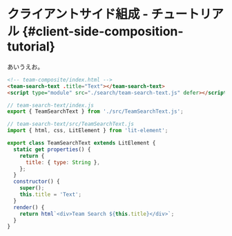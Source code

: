 # クライアントサイド組成 - チュートリアル {#client-side-composition-tutorial}

あいうえお。

```html
<!-- team-composite/index.html -->
<team-search-text .title="Text"></team-search-text>
<script type="module" src="./search/team-search-text.js" defer></script>
```

```javascript
// team-search-text/index.js
export { TeamSearchText } from './src/TeamSearchText.js';
```

```javascript
// team-search-text/src/TeamSearchText.js
import { html, css, LitElement } from 'lit-element';

export class TeamSearchText extends LitElement {
  static get properties() {
    return {
      title: { type: String },
    };
  }
  constructor() {
    super();
    this.title = 'Text';
  }
  render() {
    return html`<div>Team Search ${this.title}</div>`;
  }
}
```

